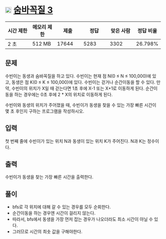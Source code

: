 # <img src="https://d2gd6pc034wcta.cloudfront.net/tier/11.svg" class="solvedac-tier" width="20px"> [숨바꼭질 3](https://www.acmicpc.net/problem/13549)

<div class="col-md-12">
			<div class="table-responsive">
				<table class="table" id="problem-info">
				<thead>
				<tr>
					<th style="width:16%;">시간 제한</th>
					<th style="width:16%;">메모리 제한</th>
					<th style="width:17%;">제출</th>
					<th style="width:17%;">정답</th>
					<th style="width:17%;">맞은 사람</th>
					<th style="width:17%;">정답 비율</th>
								</tr>
				</thead>
				<tbody>
				<tr>
				<td>2 초</td>
				<td>512 MB</td>
									<td>17644</td>
					<td>5283</td>
					<td>3302</td>
					<td>26.798%</td>
								</tr>
				</tbody>
				</table>
			</div>
		</div>

## 문제
수빈이는 동생과 숨바꼭질을 하고 있다. 수빈이는 현재 점 N(0 ≤ N ≤ 100,000)에 있고, 동생은 점 K(0 ≤ K ≤ 100,000)에 있다. 수빈이는 걷거나 순간이동을 할 수 있다. 만약, 수빈이의 위치가 X일 때 걷는다면 1초 후에 X-1 또는 X+1로 이동하게 된다. 순간이동을 하는 경우에는 0초 후에 2 * X의 위치로 이동하게 된다.

수빈이와 동생의 위치가 주어졌을 때, 수빈이가 동생을 찾을 수 있는 가장 빠른 시간이 몇 초 후인지 구하는 프로그램을 작성하시오.

## 입력
첫 번째 줄에 수빈이가 있는 위치 N과 동생이 있는 위치 K가 주어진다. N과 K는 정수이다.

## 출력
수빈이가 동생을 찾는 가장 빠른 시간을 출력한다.


## 풀이
- bfs로 각 위치에 대해 갈 수 있는 경우를 모두 순회한다.
- 순간이동을 하는 경우엔 시간이 걸리지 않는다.
- 따라서, bfs에서 동생을 가장 먼저 잡는 경우가 나오더라도 최소 시간이 아닐 수 있다.
- 그러므로 시간의 최솟 값을 구해야한다.
